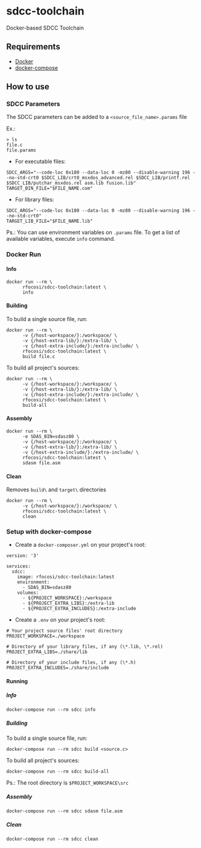 # sdcc-toolchain
Docker-based SDCC Toolchain

## Requirements

- [Docker](https://docs.docker.com/install/)
- [docker-compose](https://docs.docker.com/compose/install/)

## How to use

### SDCC Parameters
The SDCC parameters can be added to a `<source_file_name>.params` file

Ex.:

```
> ls
file.c
file.params
```

- For executable files:
```
SDCC_ARGS="--code-loc 0x180 --data-loc 0 -mz80 --disable-warning 196 --no-std-crt0 $SDCC_LIB/crt0_msxdos_advanced.rel $SDCC_LIB/printf.rel $SDCC_LIB/putchar_msxdos.rel asm.lib fusion.lib"
TARGET_BIN_FILE="$FILE_NAME.com"
```

- For library files:
```
SDCC_ARGS="--code-loc 0x180 --data-loc 0 -mz80 --disable-warning 196 --no-std-crt0"
TARGET_LIB_FILE="$FILE_NAME.lib"
```

Ps.: You can use environment variables on `.params` file. To get a list of available variables, execute `info` command.

### Docker Run

#### Info
```
docker run --rm \
      rfocosi/sdcc-toolchain:latest \
      info
```

#### Building
To build a single source file, run:
```
docker run --rm \
      -v {/host-workspace/}:/workspace/ \
      -v {/host-extra-lib/}:/extra-lib/ \
      -v {/host-extra-include/}:/extra-include/ \
      rfocosi/sdcc-toolchain:latest \
      build file.c
```

To build all project's sources:
```
docker run --rm \
      -v {/host-workspace/}:/workspace/ \
      -v {/host-extra-lib/}:/extra-lib/ \
      -v {/host-extra-include/}:/extra-include/ \
      rfocosi/sdcc-toolchain:latest \
      build-all
```

#### Assembly
```
docker run --rm \
      -e SDAS_BIN=sdasz80 \
      -v {/host-workspace/}:/workspace/ \
      -v {/host-extra-lib/}:/extra-lib/ \
      -v {/host-extra-include/}:/extra-include/ \
      rfocosi/sdcc-toolchain:latest \
      sdasm file.asm
```

#### Clean
Removes `build\` and `target\` directories
```
docker run --rm \
      -v {/host-workspace/}:/workspace/ \
      rfocosi/sdcc-toolchain:latest \
      clean
```

### Setup with docker-compose

- Create a `docker-composer.yml` on your project's root:

```
version: '3'

services:
  sdcc:
    image: rfocosi/sdcc-toolchain:latest
    environment:
      - SDAS_BIN=sdasz80
    volumes:
      - ${PROJECT_WORKSPACE}:/workspace
      - ${PROJECT_EXTRA_LIBS}:/extra-lib
      - ${PROJECT_EXTRA_INCLUDES}:/extra-include
```

- Create a `.env` on your project's root:

```
# Your project source files' root directory
PROJECT_WORKSPACE=./workspace

# Directory of your library files, if any (\*.lib, \*.rel)
PROJECT_EXTRA_LIBS=./share/lib

# Directory of your include files, if any (\*.h)
PROJECT_EXTRA_INCLUDES=./share/include
```

#### Running

##### Info

```
docker-compose run --rm sdcc info
```

##### Building

To build a single source file, run:

```
docker-compose run --rm sdcc build <source.c>
```

To build all project's sources:

```
docker-compose run --rm sdcc build-all
```

Ps.: The root directory is `$PROJECT_WORKSPACE\src`

##### Assembly

```
docker-compose run --rm sdcc sdasm file.asm
```

##### Clean

```
docker-compose run --rm sdcc clean
```
